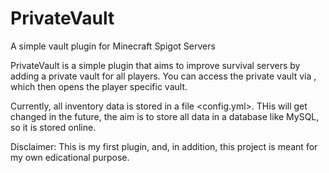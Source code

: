 # PrivateVault
A simple vault plugin for Minecraft Spigot Servers

PrivateVault is a simple plugin that aims to improve survival servers by adding a private vault for all players.
You can access the private vault via </vault>, which then opens the player specific vault.

Currently, all inventory data is stored in a file <config.yml>.
THis will get changed in the future, the aim is to store all data in a database like MySQL, so it is stored online.

Disclaimer: This is my first plugin, and, in addition, this project is meant for my own edicational purpose.
